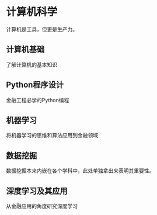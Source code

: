 # 计算机科学
计算机是工具，但更是生产力。
## 计算机基础
了解计算机的基本知识
## Python程序设计
金融工程必学的Python编程
## 机器学习
将机器学习的思维和算法应用到金融领域
## 数据挖掘
数据挖掘本来内嵌在各个学科中，此处单独拿出来表明其重要性。
## 深度学习及其应用
从金融应用的角度研究深度学习